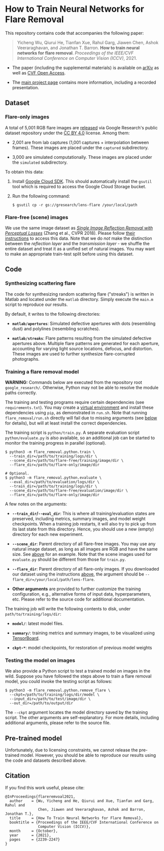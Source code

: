 # How to Train Neural Networks for Flare Removal

This repository contains code that accompanies the following paper:

> Yicheng Wu, Qiurui He, Tianfan Xue, Rahul Garg, Jiawen Chen, Ashok
> Veeraraghavan, and Jonathan T. Barron. **How to train neural networks for
> flare removal**. *Proceedings of the IEEE/CVF International Conference on
> Computer Vision (ICCV)*, 2021.

-   The paper (including the supplemental materials) is available on
    [arXiv](https://arxiv.org/abs/2011.12485) as well as
    [CVF Open Access](https://openaccess.thecvf.com/content/ICCV2021/html/Wu_How_To_Train_Neural_Networks_for_Flare_Removal_ICCV_2021_paper.html).

-   The [main project page](https://yichengwu.github.io/flare-removal/) contains
    more information, including a recorded presentation.

## Dataset

### Flare-only images

A total of 5,001 RGB flare images are
[released](https://research.google/tools/datasets/lens-flare/) via Google
Research's public dataset repository under the
[CC BY 4.0](https://creativecommons.org/licenses/by/4.0/) license. Among them:

-   2,001 are from lab captures (1,001 captures + interpolation between frames).
    These images are placed under the `captured` subdirectory.

-   3,000 are simulated computationally. These images are placed under the
    `simulated` subdirectory.

To obtain this data:

1.  Install [Google Cloud SDK](https://cloud.google.com/sdk/docs/quickstart).
    This should automatically install the `gsutil` tool which is required to
    access the Google Cloud Storage bucket.

2.  Run the following command:

    ```shell
    $ gsutil cp -r gs://gresearch/lens-flare /your/local/path
    ```

### Flare-free (scene) images

We use the same image dataset as
[*Single Image Reflection Removal with Perceptual Losses*](https://people.eecs.berkeley.edu/~cecilia77/project-pages/reflection.html)
(Zhang et al., CVPR 2018). Please follow
[their instructions](https://github.com/ceciliavision/perceptual-reflection-removal#dataset)
to access this data. Note that we do *not* make the distinction between the
*reflection layer* and the *transmission layer* - we shuffle the entire dataset
and treat it as a unified set of natural images. You may want to make an
appropriate train-test split before using this dataset.

## Code

### Synthesizing scattering flare

The code for synthesizing random scattering flare ("streaks") is written in
Matlab and located under the `matlab` directory. Simply execute the `main.m`
script to reproduce our results.

By default, it writes to the following directories:

-   **`matlab/apertures`**: Simulated defective apertures with dots (resembling
    dust) and polylines (resembling scratches).

-   **`matlab/streaks`**: Flare patterns resulting from the simulated defective
    apertures above. Multiple flare patterns are generated for each aperture,
    accounting for varying light source locations, defocus, and distortion.
    These images are used to further synthesize flare-corrupted photographs.

### Training a flare removal model

**WARNING:** Commands below are executed from the repository root
`google_research/`. Otherwise, Python may not be able to resolve the module
paths correctly.

The training and testing programs require certain dependencies (see
`requirements.txt`). You may create a
[virtual environment](https://packaging.python.org/en/latest/guides/installing-using-pip-and-virtual-environments/)
and install these dependencies using `pip`, as demonstrated in `run.sh`. Note
that running `flare_removal/run.sh` directly will fail due to missing arguments
(see [below](#testing-the-model-on-images) for details), but will at least
install the correct dependencies.

The training script is `python/train.py`. A separate evaluation script
`python/evaluate.py` is also available, so an additional job can be started to
monitor the training progress in parallel (optional).

```shell
$ python3 -m flare_removal.python.train \
  --train_dir=/path/to/training/logs/dir \
  --scene_dir=/path/to/flare-free/training/image/dir \
  --flare_dir=/path/to/flare-only/image/dir

# Optional.
$ python3 -m flare_removal.python.evaluate \
  --eval_dir=/path/to/evaluation/logs/dir \
  --train_dir=/path/to/training/logs/dir \
  --scene_dir=/path/to/flare-free/evaluation/image/dir \
  --flare_dir=/path/to/flare-only/image/dir
```

A few notes on the arguments:

-   **`--train_dir`/`--eval_dir`**: This is where all training/evaluation states
    are preserved, including metrics, summary images, and model weight
    checkpoints. When a training job restarts, it will also try to pick up from
    its last state from this directory. Hence, you should use a new (empty)
    directory for each new experiment.

-   **`--scene_dir`**: Parent directory of all flare-free images. You may use
    any natural image dataset, as long as all images are RGB and have the same
    size. See [above](#flare-free-scene-images) for an example. Note that the
    scene images used for `evaluate.py` should be different from those for
    `train.py`.

-   **`--flare_dir`**: Parent directory of all flare-only images. If you
    downloaded our dataset using the instructions [above](#flare-only-images),
    the argument should be `--flare_dir=/your/local/path/lens-flare`.

-   **Other arguments** are provided to further customize the training
    configuration, e.g., alternative forms of input data, hyperparameters, etc.
    Please refer to the source code for additional documentation.

The training job will write the following contents to disk, under
`path/to/training/logs/dir`:

-   **`model/`**: latest model files.

-   **`summary/`**: training metrics and summary images, to be visualized using
    [TensorBoard](https://www.tensorflow.org/tensorboard).

-   **`ckpt-*`**: model checkpoints, for restoration of previous model weights

### Testing the model on images

We also provide a Python script to test a trained model on images in the wild.
Suppose you have followed the steps above to train a flare removal model, you
could invoke the testing script as follows:

```shell
$ python3 -m flare_removal.python.remove_flare \
  --ckpt=/path/to/training/logs/dir/model \
  --input_dir=/path/to/test/image/dir \
  --out_dir=/path/to/output/dir
```

The `--ckpt` argument locates the model directory saved by the training script.
The other arguments are self-explanatory. For more details, including additional
arguments, please refer to the source file.

## Pre-trained model

Unfortunately, due to licensing constraints, we cannot release the pre-trained
model. However, you should be able to reproduce our results using the code and
datasets described above.

## Citation

If you find this work useful, please cite:

```
@InProceedings{flareremvoal2021,
  author    = {Wu, Yicheng and He, Qiurui and Xue, Tianfan and Garg, Rahul and
               Chen, Jiawen and Veeraraghavan, Ashok and Barron, Jonathan T.},
  title     = {How To Train Neural Networks for Flare Removal},
  booktitle = {Proceedings of the IEEE/CVF International Conference on
               Computer Vision (ICCV)},
  month     = {October},
  year      = {2021},
  pages     = {2239-2247}
}
```
